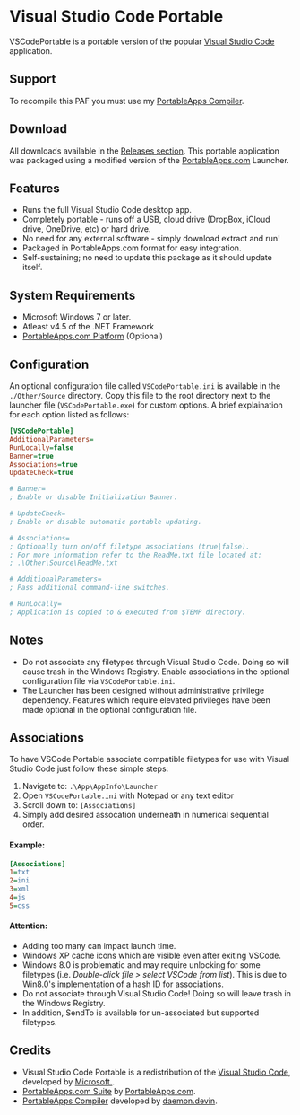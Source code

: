 # Visual Studio Code Portable
VSCodePortable is a portable version of the popular [Visual Studio Code](https://code.visualstudio.com/) application. 

## Support
To recompile this PAF you must use my [PortableApps Compiler](https://github.com/daemondevin/pac-man).

## Download
All downloads available in the [Releases section][D1]. This portable application was packaged using a modified version of the [PortableApps.com][D2] Launcher.

 [D1]: https://github.com/daemondevin/VSCodePortable/releases/latest
 [D2]: http//portableapps.com/

## Features
* Runs the full Visual Studio Code desktop app.
* Completely portable - runs off a USB, cloud drive (DropBox, iCloud drive,
  OneDrive, etc) or hard drive.
* No need for any external software - simply download extract and run!
* Packaged in PortableApps.com format for easy integration.
* Self-sustaining; no need to update this package as it should update itself.

## System Requirements
* Microsoft Windows 7 or later.
* Atleast v4.5 of the .NET Framework
* [PortableApps.com Platform][R1] (Optional)

 [R1]: http://portableapps.com/download

## Configuration
An optional configuration file called `VSCodePortable.ini` is available in the `./Other/Source` directory. Copy this file to the root directory next to the launcher file (`VSCodePortable.exe`) for custom options. A brief explaination for each option listed as follows:
```INI
[VSCodePortable]
AdditionalParameters=
RunLocally=false
Banner=true
Associations=true
UpdateCheck=true

# Banner=
; Enable or disable Initialization Banner.

# UpdateCheck=
; Enable or disable automatic portable updating.

# Associations=
; Optionally turn on/off filetype associations (true|false).
; For more information refer to the ReadMe.txt file located at:
; .\Other\Source\ReadMe.txt

# AdditionalParameters=
; Pass additional command-line switches.

# RunLocally=
; Application is copied to & executed from $TEMP directory.
```

## Notes
- Do not associate any filetypes through Visual Studio Code. Doing so will cause trash in the Windows Registry. Enable associations in the optional configuration file via `VSCodePortable.ini`.
- The Launcher has been designed without administrative privilege dependency. Features which require elevated privileges have been made optional in the optional configuration file.

## Associations
To have VSCode Portable associate compatible filetypes for use with Visual Studio Code just follow these simple steps:

1. Navigate to: `.\App\AppInfo\Launcher`
2. Open `VSCodePortable.ini` with Notepad or any text editor
3. Scroll down to: `[Associations]`
4. Simply add desired assocation underneath in numerical sequential order.

#### Example:
```INI
[Associations]
1=txt
2=ini
3=xml
4=js
5=css
```

#### Attention:
- Adding too many can impact launch time.
- Windows XP cache icons which are visible even after exiting VSCode.
- Windows 8.0 is problematic and may require unlocking for some filetypes (i.e. _Double-click file > select VSCode from list_). This is due to Win8.0's implementation of a hash ID for associations.
- Do not associate through Visual Studio Code! Doing so will leave trash in the Windows Registry.
- In addition, SendTo is available for un-associated but supported filetypes.

## Credits
* Visual Studio Code Portable is a redistribution of the
  [Visual Studio Code][C1], developed by [Microsoft.][C2].
* [PortableApps.com Suite][R1] by [PortableApps.com][D2].
* [PortableApps Compiler](https://github.com/daemondevin/pac-man) developed by [daemon.devin][C3].

 [C1]: https://code.visualstudio.com/
 [C2]: https://www.microsoft.com/
 [C3]: https://github.com/daemondevin
